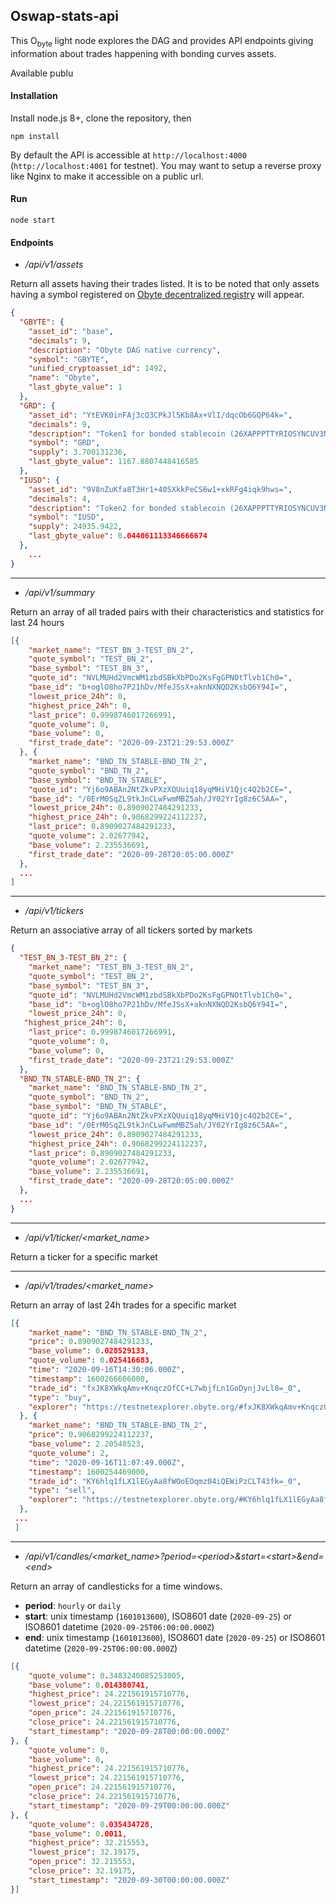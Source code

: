 ## Oswap-stats-api

This O<sub>byte</sub> light node explores the DAG and provides API endpoints giving information about trades happening with bonding curves assets.

Available publu

#### Installation

Install node.js 8+, clone the repository, then

`npm install`

By default the API is accessible at `http://localhost:4000` (`http://localhost:4001` for testnet). You may want to setup a reverse proxy like Nginx to make it accessible on a public url.

#### Run

`node start`


#### Endpoints


- */api/v1/assets*

Return all assets having their trades listed. It is to be noted that only assets having a symbol registered on [Obyte decentralized registry](https://github.com/byteball/token-registry-ui) will appear.

```json
{
  "GBYTE": {
    "asset_id": "base",
    "decimals": 9,
    "description": "Obyte DAG native currency",
    "symbol": "GBYTE",
    "unified_cryptoasset_id": 1492,
    "name": "Obyte",
    "last_gbyte_value": 1
  },
  "GRD": {
    "asset_id": "YtEVK0inFAj3cQ3CPkJl5Kb8Ax+VlI/dqcOb6GQP64k=",
    "decimals": 9,
    "description": "Token1 for bonded stablecoin (26XAPPPTTYRIOSYNCUV3NS2H57X5LZLJ)",
    "symbol": "GRD",
    "supply": 3.700131236,
    "last_gbyte_value": 1167.8807448416585
  },
  "IUSD": {
    "asset_id": "9V8nZuKfa8T3Hr1+40SXkkPeCS6w1+xkRFg4iqk9hws=",
    "decimals": 4,
    "description": "Token2 for bonded stablecoin (26XAPPPTTYRIOSYNCUV3NS2H57X5LZLJ)",
    "symbol": "IUSD",
    "supply": 24935.9422,
    "last_gbyte_value": 0.044061113346666674
  },
	...
}
```

---------------------------------------

- */api/v1/summary*

Return an array of all traded pairs with their characteristics and statistics for last 24 hours

```json
[{
    "market_name": "TEST_BN_3-TEST_BN_2",
    "quote_symbol": "TEST_BN_2",
    "base_symbol": "TEST_BN_3",
    "quote_id": "NVLMUHd2VmcWM1zbdSBkXbPDo2KsFgGPNOtTlvb1Ch0=",
    "base_id": "b+oglO8ho7P21hDv/MfeJSsX+aknNXNQD2KsbQ6Y94I=",
    "lowest_price_24h": 0,
    "highest_price_24h": 0,
    "last_price": 0.9998746017266991,
    "quote_volume": 0,
    "base_volume": 0,
    "first_trade_date": "2020-09-23T21:29:53.000Z"
  }, {
    "market_name": "BND_TN_STABLE-BND_TN_2",
    "quote_symbol": "BND_TN_2",
    "base_symbol": "BND_TN_STABLE",
    "quote_id": "Yj6o9ABAn2NtZkvPXzXQUuiq18yqMHiV1Qjc4Q2b2CE=",
    "base_id": "/0ErM0SqZL9tkJnCLwFwmMBZ5ah/JY02YrIg8z6C5AA=",
    "lowest_price_24h": 0.8909027484291233,
    "highest_price_24h": 0.9068299224112237,
    "last_price": 0.8909027484291233,
    "quote_volume": 2.02677942,
    "base_volume": 2.235536691,
    "first_trade_date": "2020-09-28T20:05:00.000Z"
  },
  ...
]
```

---------------------------------------

- */api/v1/tickers*

Return an associative array  of all tickers sorted by markets

```json
{
  "TEST_BN_3-TEST_BN_2": {
    "market_name": "TEST_BN_3-TEST_BN_2",
    "quote_symbol": "TEST_BN_2",
    "base_symbol": "TEST_BN_3",
    "quote_id": "NVLMUHd2VmcWM1zbdSBkXbPDo2KsFgGPNOtTlvb1Ch0=",
    "base_id": "b+oglO8ho7P21hDv/MfeJSsX+aknNXNQD2KsbQ6Y94I=",
    "lowest_price_24h": 0,
   "highest_price_24h": 0,
    "last_price": 0.9998746017266991,
    "quote_volume": 0,
    "base_volume": 0,
    "first_trade_date": "2020-09-23T21:29:53.000Z"
  },
  "BND_TN_STABLE-BND_TN_2": {
    "market_name": "BND_TN_STABLE-BND_TN_2",
    "quote_symbol": "BND_TN_2",
    "base_symbol": "BND_TN_STABLE",
    "quote_id": "Yj6o9ABAn2NtZkvPXzXQUuiq18yqMHiV1Qjc4Q2b2CE=",
    "base_id": "/0ErM0SqZL9tkJnCLwFwmMBZ5ah/JY02YrIg8z6C5AA=",
    "lowest_price_24h": 0.8909027484291233,
    "highest_price_24h": 0.9068299224112237,
    "last_price": 0.8909027484291233,
    "quote_volume": 2.02677942,
    "base_volume": 2.235536691,
    "first_trade_date": "2020-09-28T20:05:00.000Z"
  },
  ...
}
```

---------------------------------------

- */api/v1/ticker/<market_name>*

Return a ticker for a specific market

---------------------------------------

- */api/v1/trades/<market_name>*

Return an array of last 24h trades for a specific market

```json
[{
    "market_name": "BND_TN_STABLE-BND_TN_2",
    "price": 0.8909027484291233,
    "base_volume": 0.028529133,
    "quote_volume": 0.025416683,
    "time": "2020-09-16T14:30:06.000Z",
    "timestamp": 1600266606000,
    "trade_id": "fxJK8XWkqAmv+KnqczOfCC+L7wbjfLn1GoDynjJvLl8=_0",
    "type": "buy",
    "explorer": "https://testnetexplorer.obyte.org/#fxJK8XWkqAmv+KnqczOfCC+L7wbjfLn1GoDynjJvLl8="
  }, {
    "market_name": "BND_TN_STABLE-BND_TN_2",
    "price": 0.9068299224112237,
    "base_volume": 2.20548523,
    "quote_volume": 2,
    "time": "2020-09-16T11:07:49.000Z",
    "timestamp": 1600254469000,
    "trade_id": "KY6hlq1fLX1lEGyAa8fWOoEOqmz04iQEWiPzCLT43fk=_0",
    "type": "sell",
    "explorer": "https://testnetexplorer.obyte.org/#KY6hlq1fLX1lEGyAa8fWOoEOqmz04iQEWiPzCLT43fk="
  },
 ...
 ]
```
---------------------------------------

- */api/v1/candles/\<market_name\>?period=\<period\>&start=\<start\>&end=\<end\>*

Return an array of candlesticks for a time windows.

- **period**: `hourly` or `daily`
- **start**: unix timestamp (`1601013600`), ISO8601 date (`2020-09-25`) or ISO8601 datetime (`2020-09-25T06:00:00.000Z`)
- **end**: unix timestamp (`1601013600`), ISO8601 date (`2020-09-25`) or ISO8601 datetime (`2020-09-25T06:00:00.000Z`)


```json
[{
    "quote_volume": 0.3483240085253005,
    "base_volume": 0.014380741,
    "highest_price": 24.221561915710776,
    "lowest_price": 24.221561915710776,
    "open_price": 24.221561915710776,
    "close_price": 24.221561915710776,
    "start_timestamp": "2020-09-28T00:00:00.000Z"
}, {
    "quote_volume": 0,
    "base_volume": 0,
    "highest_price": 24.221561915710776,
    "lowest_price": 24.221561915710776,
    "open_price": 24.221561915710776,
    "close_price": 24.221561915710776,
    "start_timestamp": "2020-09-29T00:00:00.000Z"
}, {
    "quote_volume": 0.035434728,
    "base_volume": 0.0011,
    "highest_price": 32.215553,
    "lowest_price": 32.19175,
    "open_price": 32.215553,
    "close_price": 32.19175,
    "start_timestamp": "2020-09-30T00:00:00.000Z"
}]
```
